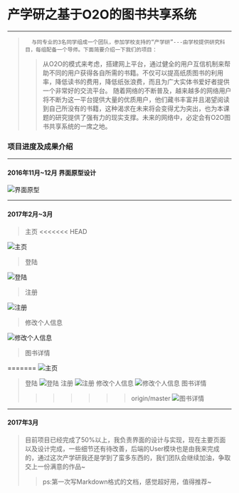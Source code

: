 ﻿# 产学研之基于O2O的图书共享系统
----------

>       与同专业的3名同学组成一个团队，参加学校支持的“产学研”---由学校提供研究科目，每组配备一个导师。下面简要介绍一下我们的项目：
>>  从O2O的模式来考虑，搭建网上平台，通过健全的用户互信机制来帮助不同的用户获得各自所需的书籍。不仅可以提高纸质图书的利用率，降低读书的费用，降低纸张浪费，而且为广大实体书爱好者提供一个非常好的交流平台。
随着网络的不断普及，越来越多的网络用户将不断为这一平台提供大量的优质用户，他们藏书丰富并且渴望阅读到自己所没有的书籍，这种渴求在未来将会变得尤为突出，也为本课题的研究提供了强有力的现实支撑。未来的网络中，必定会有O2O图书共享系统的一席之地。

### **项目进度及成果介绍**
----------
#### 2016年11月~12月 界面原型设计

![界面原型](http://wx1.sinaimg.cn/mw690/006xRFa6gy1fdamr71k7kj30wp0fbgmm.jpg)
***

#### 2017年2月~3月
> 主页
<<<<<<< HEAD

![主页](http://wx2.sinaimg.cn/mw690/006xRFa6gy1fdamra5k8qj311y0k84e7.jpg)
> 登陆

![登陆](http://wx1.sinaimg.cn/mw690/006xRFa6gy1fdamr7es5ij311y0k8wfk.jpg)
> 注册

![注册](http://wx3.sinaimg.cn/mw690/006xRFa6gy1fdamraleu1j311y0k8mya.jpg)
> 修改个人信息

![修改个人信息](http://wx1.sinaimg.cn/mw690/006xRFa6gy1fdamr8drmoj311y0k8dia.jpg)
> 图书详情

=======
![主页](http://wx2.sinaimg.cn/mw690/006xRFa6gy1fdamra5k8qj311y0k84e7.jpg)
> 登陆
![登陆](http://wx1.sinaimg.cn/mw690/006xRFa6gy1fdamr7es5ij311y0k8wfk.jpg)
> 注册
![注册](http://wx3.sinaimg.cn/mw690/006xRFa6gy1fdamraleu1j311y0k8mya.jpg)
> 修改个人信息
![修改个人信息](http://wx1.sinaimg.cn/mw690/006xRFa6gy1fdamr8drmoj311y0k8dia.jpg)
> 图书详情
>>>>>>> origin/master
![图书详情](http://wx3.sinaimg.cn/mw690/006xRFa6gy1fdamr7vplwj311y0k8jz8.jpg)
***
#### 2017年3月

> 目前项目已经完成了50%以上，我负责界面的设计与实现，现在主要页面以及设计完成，一些细节还有待改善，后端的User模块也是由我来完成的，通过这次产学研我还是学到了蛮多东西的，我们团队会继续加油，争取交上一份满意的作品~
>> ps:第一次写Markdown格式的文档，感觉超好用，值得推荐~
